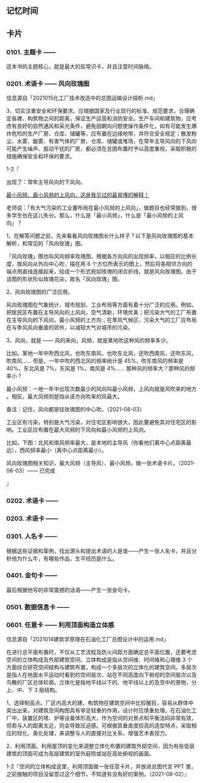 ## 记忆时间

## 卡片

### 0101. 主题卡 ——

这本书的主题核心，就是最大的反常识卡，并且注意时间脉络。

### 0201. 术语卡 —— 风向玫瑰图

信息源自「2021015化工厂技术改造中的总图运输设计探析.md」

3、切实注重安全和环保要求。应根据国家及行业现行的标准、规范要求，合理确定各建、构筑物之间的距离，保证生产运营和消防安全。生产车间和建筑物，应考虑有良好的自然通风和采光条件，避免因朝向问题使操作条件化，如有可能发生爆炸危险的生产厂房、仓库、储罐等，应布置在边缘地带，并符合安全规定；散发粉尘、水雾、酸雾、有害气体的厂房、仓库、储罐或堆场，在常年主导风向的下风向可能产生噪声、振动干扰的厂房，都必须在总图布置时予以高度重视，采取积极的措施确保安全和环保的要求。

1-2『

出现了：常年主导风向的下风向。

[最小风频、最小风频的上风向，这是我见过的最易懂的解释！](https://baijiahao.baidu.com/s?id=1600346856218590122&wfr=spider&for=pc)

老师说：「有大气污染的工业要布局在最小风频的上风向」，做题目也经常做到，很多学生也在这儿失分。那么，什么是「最小风频」，什么是「最小风频的上风向」？

1、在解答问题之前，先来看看风向玫瑰图长什么样子？以下是风向玫瑰图的基本解析，和常见的「风向玫瑰」图。

「风向玫瑰」图也叫风向频率玫瑰图，根据各方向风的出现频率，以相应的比例长度，按风向从外向中心吹，描在用 8 个方位所表示的图上，然后将各相邻方向的端点用直线连接起来，绘成一个形式宛如玫瑰的闭合折线，就是风向玫瑰图。由于该图的形状形似玫瑰花朵，故名「风向玫瑰」图。

2、风向玫瑰图的广泛应用。

风向玫瑰图在气象统计、城市规划、工业布局等方面有着十分广泛的应用。例如，把居民区布置在主导风向的上风向，空气清新，环境优美；把污染大气的工厂布置在主导风向的下风向，最小风频的上方向；在季风气候区，污染大气的工厂应布局在与季风风向垂直的郊外，以减轻大气对城市的污染。

3、风向，就是 —— 风的来向，风频，就是某地吹这种风的频率多少。

比如。某地一年中吹西北风，也吹东南风，也吹东北风，还吹西南风，还吹东风，吹南风…… 但是，一年中吹的西北风的频率统计是 45%，吹东南风的频率是 40%，东北风是 7%，东风是 1%，南风是 4%…… 那种风的频率大？那种风的频率小？

最小风频：一地一年中出现次数最少的风向叫最小风频，上风向就是风吹来的地方 。相反，最大风频则是指从该方向吹来的风最大。

备注：记住，风向都是往玫瑰图的中心吹。（2021-08-03）

工业区有污染，特别是大气污染，对住宅区影响很大，因此要避免其对住宅区的影响。工业区应布置在最大风频的下风向和最小风频的上风向。

比如，下图：北风和南风频率最大，是本地的主导风（你看他们离中心点距离最远），西风频率最小（离中心点距离最小）。

风向玫瑰图相关知识，最大风频（主导风）、最小风频，做一张术语卡片。（2021-08-03）—— 已完成

』

### 0202. 术语卡 ——

### 0203. 术语卡 ——

### 0301. 人名卡 ——

根据这些证据和案例，找出源头和提出术语的人是谁——产生一张人名卡，并且分析他为什么牛，有哪些作品，生平经历是什么。

### 0401. 金句卡 ——

最后根据他写的非常震撼的话语——产生一张金句卡。

### 0501. 数据信息卡 ——

### 0601. 任意卡 —— 利用顶面构造立体感

信息源自「2021014建筑学原理在石油化工厂总图设计中的运用.md」

在进行总平面布置时，不仅从工艺流程及防火间距方面确定总平面位置，还要考虑空间的立体构成及外部建筑空间。立体构成是指从空间维、时间维和心理维 3 个方面综合研究空间结构与建筑布置，构成一个多层次的立体化的建筑空间。多层次是指人在地面水平运动时看到的空间层次、站在不同高度向下俯视的空间层次以及鸟瞰的厂区总体轮廓。立体化是指地平线以下的、地平线以上的及空中的景物，分上、中、下 3 层结构。

1、选择制高点。厂区内高大的建、构筑物在建筑空间中比较醒目，容易从群体中突出出来，对建筑空间构图具有举足轻重的作用，设计时应慎重处理。在石油化工厂中，装置区的塔、炉等设备体形高大，作为空间的对景点和平衡法码非常有效，但若与人的距离太近，则会导致压迫感。可根据其垂直度较高的造型特点，采取相应的轻化、美化处理，来调整与人的直接对比关系，增强艺术表现力。

2、利用顶面。利用屋顶的变化来调整立体化布置的建筑外部空间，因为有些低层建筑的顶面可成为高层建筑的室外庭院或站在高处俯视的画面。

1-2『空间的立体构成这里，利用顶面做一张任意卡片，并放进总图代言 PPT 里，之前接触的项目没留意过这个细节，不知道有没有好的案例。（2021-08-02）』


